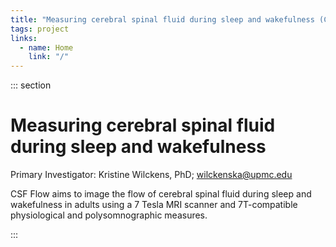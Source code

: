 ```yaml
---
title: "Measuring cerebral spinal fluid during sleep and wakefulness (CSF Flow Study)"
tags: project
links:
  - name: Home
    link: "/"
---
```


::: section
# Measuring cerebral spinal fluid during sleep and wakefulness

Primary Investigator: Kristine Wilckens, PhD; wilckenska@upmc.edu

CSF Flow aims to image the flow of cerebral spinal fluid during sleep
and wakefulness in adults using a 7 Tesla MRI scanner and
7T-compatible physiological and polysomnographic measures.

:::
